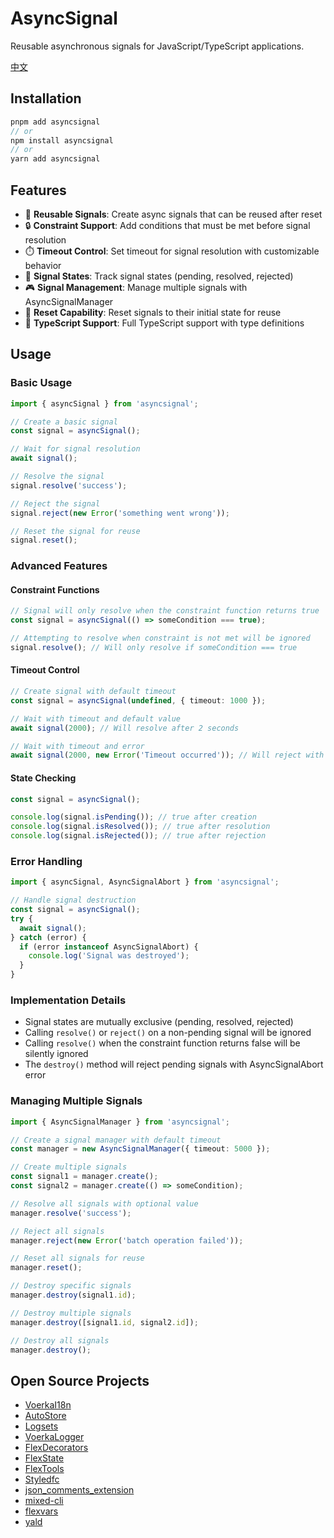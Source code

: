 # AsyncSignal

Reusable asynchronous signals for JavaScript/TypeScript applications.

[中文](./readme_CN.md)

## Installation

```ts
pnpm add asyncsignal
// or 
npm install asyncsignal
// or 
yarn add asyncsignal
```

## Features

- 🚦 **Reusable Signals**: Create async signals that can be reused after reset
- 🔒 **Constraint Support**: Add conditions that must be met before signal resolution
- ⏱️ **Timeout Control**: Set timeout for signal resolution with customizable behavior
- 🎯 **Signal States**: Track signal states (pending, resolved, rejected)
- 🎮 **Signal Management**: Manage multiple signals with AsyncSignalManager
- 🔄 **Reset Capability**: Reset signals to their initial state for reuse
- 💪 **TypeScript Support**: Full TypeScript support with type definitions

## Usage

### Basic Usage

```ts
import { asyncSignal } from 'asyncsignal';

// Create a basic signal
const signal = asyncSignal();

// Wait for signal resolution
await signal();

// Resolve the signal
signal.resolve('success');

// Reject the signal
signal.reject(new Error('something went wrong'));

// Reset the signal for reuse
signal.reset();
```

### Advanced Features

#### Constraint Functions

```ts
// Signal will only resolve when the constraint function returns true
const signal = asyncSignal(() => someCondition === true);

// Attempting to resolve when constraint is not met will be ignored
signal.resolve(); // Will only resolve if someCondition === true
```

#### Timeout Control

```ts
// Create signal with default timeout
const signal = asyncSignal(undefined, { timeout: 1000 });

// Wait with timeout and default value
await signal(2000); // Will resolve after 2 seconds

// Wait with timeout and error
await signal(2000, new Error('Timeout occurred')); // Will reject with error after 2 seconds
```

#### State Checking

```ts
const signal = asyncSignal();

console.log(signal.isPending()); // true after creation
console.log(signal.isResolved()); // true after resolution
console.log(signal.isRejected()); // true after rejection
```

### Error Handling

```ts
import { asyncSignal, AsyncSignalAbort } from 'asyncsignal';

// Handle signal destruction
const signal = asyncSignal();
try {
  await signal();
} catch (error) {
  if (error instanceof AsyncSignalAbort) {
    console.log('Signal was destroyed');
  }
}
```

### Implementation Details

- Signal states are mutually exclusive (pending, resolved, rejected)
- Calling `resolve()` or `reject()` on a non-pending signal will be ignored
- Calling `resolve()` when the constraint function returns false will be silently ignored
- The `destroy()` method will reject pending signals with AsyncSignalAbort error

### Managing Multiple Signals

```ts
import { AsyncSignalManager } from 'asyncsignal';

// Create a signal manager with default timeout
const manager = new AsyncSignalManager({ timeout: 5000 });

// Create multiple signals
const signal1 = manager.create();
const signal2 = manager.create(() => someCondition);

// Resolve all signals with optional value
manager.resolve('success');

// Reject all signals
manager.reject(new Error('batch operation failed'));

// Reset all signals for reuse
manager.reset();

// Destroy specific signals
manager.destroy(signal1.id);

// Destroy multiple signals
manager.destroy([signal1.id, signal2.id]);

// Destroy all signals
manager.destroy();
```

## Open Source Projects

- [VoerkaI18n](https://zhangfisher.github.io/voerka-i18n/)
- [AutoStore](https://zhangfisher.github.io/autostore/)
- [Logsets](https://zhangfisher.github.io/logsets/)
- [VoerkaLogger](https://zhangfisher.github.io/voerkalogger/)
- [FlexDecorators](https://zhangfisher.github.io/flex-decorators/)
- [FlexState](https://zhangfisher.github.io/flexstate/)
- [FlexTools](https://zhangfisher.github.io/flex-tools/)
- [Styledfc](https://zhangfisher.github.io/styledfc/)
- [json_comments_extension](https://github.com/zhangfisher/json_comments_extension)
- [mixed-cli](https://github.com/zhangfisher/mixed-cli)
- [flexvars](https://github.com/zhangfisher/flexvars)
- [yald](https://github.com/zhangfisher/yald)